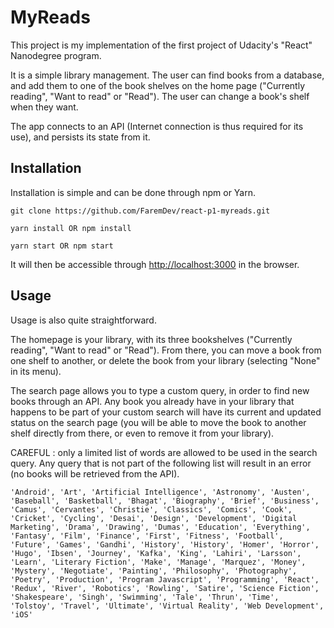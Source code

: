 # MyReads

This project is my implementation of the first project of Udacity's "React" Nanodegree program.

It is a simple library management. The user can find books from a database, and add them to one of the book shelves on the home page ("Currently reading", "Want to read" or "Read"). The user can change a book's shelf when they want.

The app connects to an API (Internet connection is thus required for its use), and persists its state from it.


## Installation

Installation is simple and can be done through npm or Yarn.

`git clone https://github.com/FaremDev/react-p1-myreads.git`

`yarn install OR npm install`

`yarn start OR npm start`

It will then be accessible through [http://localhost:3000](http://localhost:3000) in the browser.

## Usage

Usage is also quite straightforward.

The homepage is your library, with its three bookshelves ("Currently reading", "Want to read" or "Read"). From there, you can move a book from one shelf to another, or delete the book from your library (selecting "None" in its menu).

The search page allows you to type a custom query, in order to find new books through an API. Any book you already have in your library that happens to be part of your custom search will have its current and updated status on the search page (you will be able to move the book to another shelf directly from there, or even to remove it from your library).

CAREFUL : only a limited list of words are allowed to be used in the search query. Any query that is not part of the following list will result in an error (no books will be retrieved from the API).

`'Android', 'Art', 'Artificial Intelligence', 'Astronomy', 'Austen', 'Baseball', 'Basketball', 'Bhagat', 'Biography', 'Brief', 'Business', 'Camus', 'Cervantes', 'Christie', 'Classics', 'Comics', 'Cook', 'Cricket', 'Cycling', 'Desai', 'Design', 'Development', 'Digital Marketing', 'Drama', 'Drawing', 'Dumas', 'Education', 'Everything', 'Fantasy', 'Film', 'Finance', 'First', 'Fitness', 'Football', 'Future', 'Games', 'Gandhi', 'History', 'History', 'Homer', 'Horror', 'Hugo', 'Ibsen', 'Journey', 'Kafka', 'King', 'Lahiri', 'Larsson', 'Learn', 'Literary Fiction', 'Make', 'Manage', 'Marquez', 'Money', 'Mystery', 'Negotiate', 'Painting', 'Philosophy', 'Photography', 'Poetry', 'Production', 'Program Javascript', 'Programming', 'React', 'Redux', 'River', 'Robotics', 'Rowling', 'Satire', 'Science Fiction', 'Shakespeare', 'Singh', 'Swimming', 'Tale', 'Thrun', 'Time', 'Tolstoy', 'Travel', 'Ultimate', 'Virtual Reality', 'Web Development', 'iOS'`
